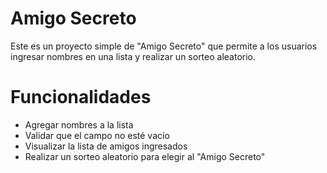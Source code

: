 #  Amigo Secreto
Este es un proyecto simple de "Amigo Secreto" que permite a los usuarios ingresar nombres en una lista y realizar un sorteo aleatorio.
#  Funcionalidades
- Agregar nombres a la lista
- Validar que el campo no esté vacío
- Visualizar la lista de amigos ingresados
- Realizar un sorteo aleatorio para elegir al "Amigo Secreto"